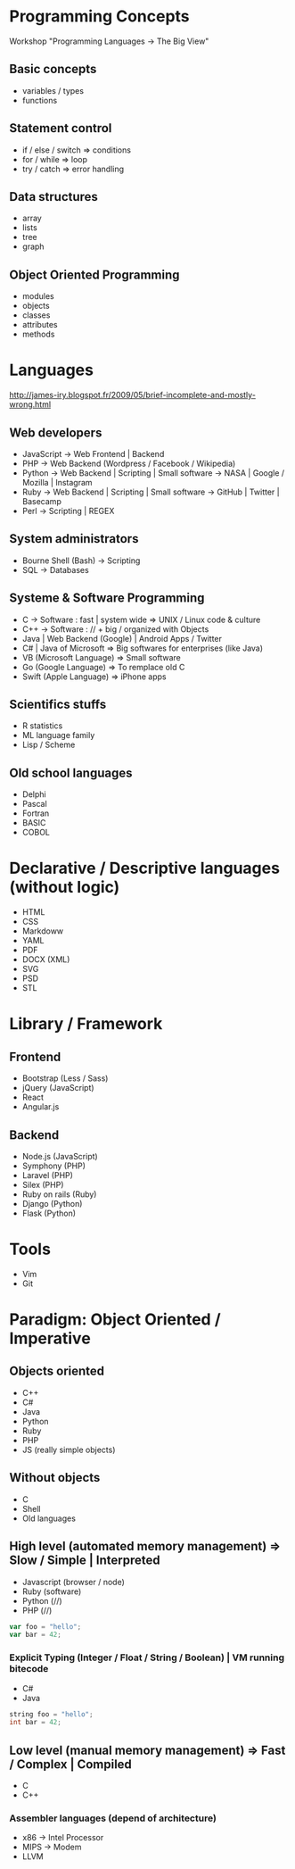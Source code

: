 # Programming Concepts

Workshop "Programming Languages -> The Big View"

## Basic concepts
* variables / types
* functions

## Statement control
* if / else / switch => conditions
* for / while => loop
* try / catch => error handling

## Data structures
* array
* lists
* tree
* graph

## Object Oriented Programming
* modules
* objects
* classes
* attributes
* methods

# Languages

<http://james-iry.blogspot.fr/2009/05/brief-incomplete-and-mostly-wrong.html>

## Web developers
* JavaScript -> Web Frontend | Backend
* PHP -> Web Backend (Wordpress / Facebook / Wikipedia)
* Python -> Web Backend | Scripting | Small software -> NASA | Google / Mozilla | Instagram
* Ruby -> Web Backend | Scripting | Small software -> GitHub | Twitter | Basecamp
* Perl -> Scripting | REGEX

## System administrators
* Bourne Shell (Bash) -> Scripting
* SQL -> Databases

## Systeme & Software Programming
* C -> Software : fast | system wide => UNIX / Linux code & culture
* C++ -> Software : // + big / organized with Objects
* Java | Web Backend (Google) | Android Apps / Twitter
* C# | Java of Microsoft => Big softwares for enterprises (like Java)
* VB (Microsoft Language) => Small software
* Go (Google Language) => To remplace old C
* Swift (Apple Language) => iPhone apps

## Scientifics stuffs
* R statistics
* ML language family
* Lisp / Scheme

## Old school languages
* Delphi
* Pascal
* Fortran
* BASIC
* COBOL

# Declarative / Descriptive languages (without logic)

* HTML
* CSS
* Markdoww
* YAML
* PDF
* DOCX (XML)
* SVG
* PSD
* STL

# Library / Framework

## Frontend
* Bootstrap (Less / Sass)
* jQuery (JavaScript)
* React
* Angular.js

## Backend
* Node.js (JavaScript)
* Symphony (PHP)
* Laravel (PHP)
* Silex (PHP)
* Ruby on rails (Ruby)
* Django (Python)
* Flask (Python)

# Tools
* Vim
* Git

# Paradigm: Object Oriented / Imperative

## Objects oriented
* C++
* C#
* Java
* Python
* Ruby
* PHP
* JS (really simple objects)

## Without objects
* C
* Shell
* Old languages

## High level (automated memory management) => Slow / Simple | Interpreted
* Javascript (browser / node)
* Ruby (software)
* Python (//) 
* PHP (//)
```javascript
var foo = "hello";
var bar = 42;
```

### Explicit Typing (Integer / Float / String / Boolean) | VM running bitecode
* C#
* Java
```java
string foo = "hello";
int bar = 42;
```

## Low level (manual memory management) => Fast / Complex | Compiled
* C
* C++

### Assembler languages (depend of architecture)
* x86 -> Intel Processor
* MIPS -> Modem
* LLVM
